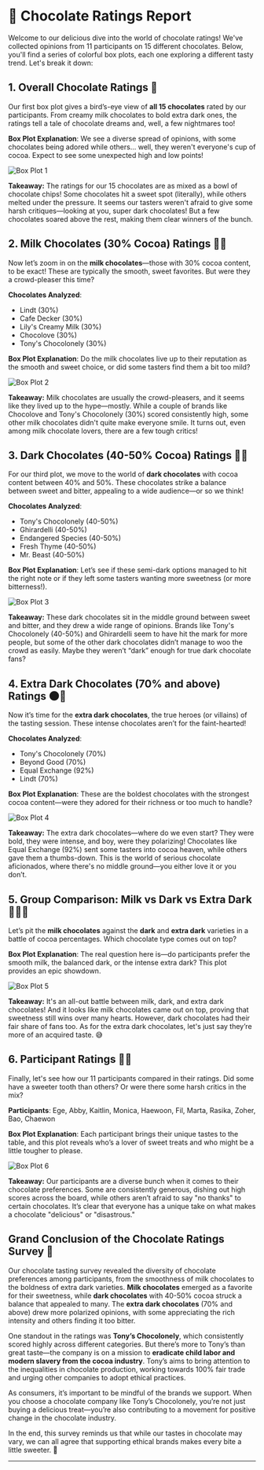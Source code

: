 # 🍫 Chocolate Ratings Report

Welcome to our delicious dive into the world of chocolate ratings! We've collected opinions from 11 participants on 15 different chocolates. Below, you'll find a series of colorful box plots, each one exploring a different tasty trend. Let's break it down:

## 1. **Overall Chocolate Ratings** 🍫

Our first box plot gives a bird’s-eye view of **all 15 chocolates** rated by our participants. From creamy milk chocolates to bold extra dark ones, the ratings tell a tale of chocolate dreams and, well, a few nightmares too!

**Box Plot Explanation**: We see a diverse spread of opinions, with some chocolates being adored while others... well, they weren't everyone's cup of cocoa. Expect to see some unexpected high and low points!
  
  ![Box Plot 1](#)

**Takeaway:** The ratings for our 15 chocolates are as mixed as a bowl of chocolate chips! Some chocolates hit a sweet spot (literally), while others melted under the pressure. It seems our tasters weren't afraid to give some harsh critiques—looking at you, super dark chocolates! But a few chocolates soared above the rest, making them clear winners of the bunch.

## 2. **Milk Chocolates (30% Cocoa) Ratings** 🥛🍫

Now let’s zoom in on the **milk chocolates**—those with 30% cocoa content, to be exact! These are typically the smooth, sweet favorites. But were they a crowd-pleaser this time?

**Chocolates Analyzed**: 
  - Lindt (30%)
  - Cafe Decker (30%)
  - Lily's Creamy Milk (30%)
  - Chocolove (30%)
  - Tony's Chocolonely (30%)
  
**Box Plot Explanation**: Do the milk chocolates live up to their reputation as the smooth and sweet choice, or did some tasters find them a bit too mild?

  ![Box Plot 2](#)

**Takeaway:** Milk chocolates are usually the crowd-pleasers, and it seems like they lived up to the hype—mostly. While a couple of brands like Chocolove and Tony's Chocolonely (30%) scored consistently high, some other milk chocolates didn't quite make everyone smile. It turns out, even among milk chocolate lovers, there are a few tough critics!

## 3. **Dark Chocolates (40-50% Cocoa) Ratings** 🍫✨

For our third plot, we move to the world of **dark chocolates** with cocoa content between 40% and 50%. These chocolates strike a balance between sweet and bitter, appealing to a wide audience—or so we think!

**Chocolates Analyzed**:
  - Tony's Chocolonely (40-50%)
  - Ghirardelli (40-50%)
  - Endangered Species (40-50%)
  - Fresh Thyme (40-50%)
  - Mr. Beast (40-50%)
  
**Box Plot Explanation**: Let’s see if these semi-dark options managed to hit the right note or if they left some tasters wanting more sweetness (or more bitterness!).

  ![Box Plot 3](#)

**Takeaway:** These dark chocolates sit in the middle ground between sweet and bitter, and they drew a wide range of opinions. Brands like Tony's Chocolonely (40-50%) and Ghirardelli seem to have hit the mark for more people, but some of the other dark chocolates didn’t manage to woo the crowd as easily. Maybe they weren’t “dark” enough for true dark chocolate fans?

## 4. **Extra Dark Chocolates (70% and above) Ratings** 🌑🍫

Now it’s time for the **extra dark chocolates**, the true heroes (or villains) of the tasting session. These intense chocolates aren’t for the faint-hearted!

**Chocolates Analyzed**:
  - Tony's Chocolonely (70%)
  - Beyond Good (70%)
  - Equal Exchange (92%)
  - Lindt (70%)
  
**Box Plot Explanation**: These are the boldest chocolates with the strongest cocoa content—were they adored for their richness or too much to handle?

  ![Box Plot 4](#)

**Takeaway:** The extra dark chocolates—where do we even start? They were bold, they were intense, and boy, were they polarizing! Chocolates like Equal Exchange (92%) sent some tasters into cocoa heaven, while others gave them a thumbs-down. This is the world of serious chocolate aficionados, where there's no middle ground—you either love it or you don’t.

## 5. **Group Comparison: Milk vs Dark vs Extra Dark** 🍶🌑🍫

Let’s pit the **milk chocolates** against the **dark** and **extra dark** varieties in a battle of cocoa percentages. Which chocolate type comes out on top?

**Box Plot Explanation**: The real question here is—do participants prefer the smooth milk, the balanced dark, or the intense extra dark? This plot provides an epic showdown.

  ![Box Plot 5](#)

**Takeaway:** It's an all-out battle between milk, dark, and extra dark chocolates! And it looks like milk chocolates came out on top, proving that sweetness still wins over many hearts. However, dark chocolates had their fair share of fans too. As for the extra dark chocolates, let's just say they’re more of an acquired taste. 😅

## 6. **Participant Ratings** 👥🍫

Finally, let's see how our 11 participants compared in their ratings. Did some have a sweeter tooth than others? Or were there some harsh critics in the mix?

**Participants**: Ege, Abby, Kaitlin, Monica, Haewoon, Fil, Marta, Rasika, Zoher, Bao, Chaewon
  
**Box Plot Explanation**: Each participant brings their unique tastes to the table, and this plot reveals who’s a lover of sweet treats and who might be a little tougher to please.

  ![Box Plot 6](#)

**Takeaway:** Our participants are a diverse bunch when it comes to their chocolate preferences. Some are consistently generous, dishing out high scores across the board, while others aren’t afraid to say "no thanks" to certain chocolates. It’s clear that everyone has a unique take on what makes a chocolate "delicious" or "disastrous."

## **Grand Conclusion of the Chocolate Ratings Survey** 🍫

Our chocolate tasting survey revealed the diversity of chocolate preferences among participants, from the smoothness of milk chocolates to the boldness of extra dark varieties. **Milk chocolates** emerged as a favorite for their sweetness, while **dark chocolates** with 40-50% cocoa struck a balance that appealed to many. The **extra dark chocolates** (70% and above) drew more polarized opinions, with some appreciating the rich intensity and others finding it too bitter.

One standout in the ratings was **Tony’s Chocolonely**, which consistently scored highly across different categories. But there’s more to Tony’s than great taste—the company is on a mission to **eradicate child labor and modern slavery from the cocoa industry**. Tony’s aims to bring attention to the inequalities in chocolate production, working towards 100% fair trade and urging other companies to adopt ethical practices.

As consumers, it’s important to be mindful of the brands we support. When you choose a chocolate company like Tony’s Chocolonely, you’re not just buying a delicious treat—you’re also contributing to a movement for positive change in the chocolate industry.

In the end, this survey reminds us that while our tastes in chocolate may vary, we can all agree that supporting ethical brands makes every bite a little sweeter. 🍫

---
